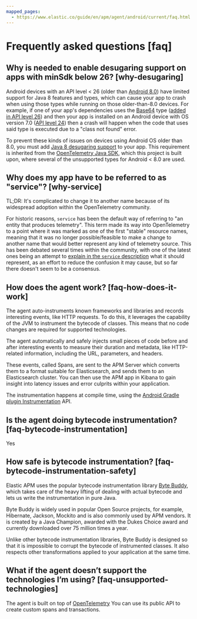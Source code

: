 ```yaml
---
mapped_pages:
  - https://www.elastic.co/guide/en/apm/agent/android/current/faq.html
---
```


# Frequently asked questions [faq]

## Why is needed to enable desugaring support on apps with minSdk below 26? [why-desugaring]

Android devices with an API level < 26 (older than [Android 8.0](https://developer.android.com/about/versions/oreo/android-8.0)) have limited support for Java 8 features and types, which can cause your app to crash when using those types while running on those older-than-8.0 devices. For example, if one of your app's dependencies uses the [Base64](https://docs.oracle.com/javase/8/docs/api/java/util/Base64.html) type ([added in API level 26](https://developer.android.com/reference/java/util/Base64)) and then your app is installed on an Android device with OS version 7.0 ([API level 24](https://developer.android.com/about/versions/nougat/android-7.0)) then a crash will happen when the code that uses said type is executed due to a "class not found" error.

To prevent these kinds of issues on devices using Android OS older than 8.0, you must add [Java 8 desugaring support](https://developer.android.com/studio/write/java8-support#library-desugaring) to your app. This requirement is inherited from the [OpenTelemetry Java SDK](https://github.com/open-telemetry/opentelemetry-java/blob/main/VERSIONING.md#language-version-compatibility), which this project is built upon, where several of the unsupported types for Android < 8.0 are used.

## Why does my app have to be referred to as "service"? [why-service]

TL;DR: It's complicated to change it to another name because of its widespread adoption within the OpenTelemetry community.

For historic reasons, `service` has been the default way of referring to "an entity that produces telemetry". This term made its way into OpenTelemetry to a point where it was marked as one of the first "stable" resource names, meaning that it was no longer possible/feasible to make a change to another name that would better represent any kind of telemetry source. This has been debated several times within the community, with one of the latest ones being an attempt to [explain in the `service` description](https://github.com/open-telemetry/semantic-conventions/pull/630) what it should represent, as an effort to reduce the confusion it may cause, but so far there doesn't seem to be a consensus.

## How does the agent work? [faq-how-does-it-work]

The agent auto-instruments known frameworks and libraries and records interesting events, like HTTP requests. To do this, it leverages the capability of the JVM to instrument the bytecode of classes. This means that no code changes are required for supported technologies.

The agent automatically and safely injects small pieces of code before and after interesting events to measure their duration and metadata, like HTTP-related information, including the URL, parameters, and headers.

These events, called Spans, are sent to the APM Server which converts them to a format suitable for Elasticsearch, and sends them to an Elasticsearch cluster. You can then use the APM app in Kibana to gain insight into latency issues and error culprits within your application.

The instrumentation happens at compile time, using the [Android Gradle plugin Instrumentation](https://developer.android.com/reference/tools/gradle-api/7.2/com/android/build/api/variant/Instrumentation) API.


## Is the agent doing bytecode instrumentation? [faq-bytecode-instrumentation]

Yes


## How safe is bytecode instrumentation? [faq-bytecode-instrumentation-safety]

Elastic APM uses the popular bytecode instrumentation library [Byte Buddy](http://bytebuddy.net:), which takes care of the heavy lifting of dealing with actual bytecode and lets us write the instrumentation in pure Java.

Byte Buddy is widely used in popular Open Source projects, for example, Hibernate, Jackson, Mockito and is also commonly used by APM vendors. It is created by a Java Champion, awarded with the Dukes Choice award and currently downloaded over 75 million times a year.

Unlike other bytecode instrumentation libraries, Byte Buddy is designed so that it is impossible to corrupt the bytecode of instrumented classes. It also respects other transformations applied to your application at the same time.

## What if the agent doesn’t support the technologies I’m using? [faq-unsupported-technologies]

The agent is built on top of [OpenTelemetry](https://opentelemetry.io/docs/instrumentation/java/getting-started/) You can use its public API to create custom spans and transactions.

